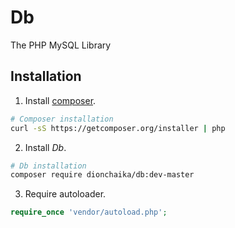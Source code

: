 # Db
The PHP MySQL Library

## Installation

1. Install [composer](http://getcomposer.org).

```bash
# Composer installation
curl -sS https://getcomposer.org/installer | php
```
2. Install *Db*.

```bash
# Db installation
composer require dionchaika/db:dev-master
```
3. Require autoloader.

```php
require_once 'vendor/autoload.php';
```
